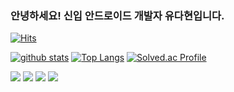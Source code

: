 ### 안녕하세요! 신입 안드로이드 개발자 유다현입니다.
[![Hits](https://hits.seeyoufarm.com/api/count/incr/badge.svg?url=https%3A%2F%2Fgithub.com%2Fdahyeon777)](https://hits.seeyoufarm.com)

<!--
**dahyeon777/dahyeon777** is a ✨ _special_ ✨ repository because its `README.md` (this file) appears on your GitHub profile.

Here are some ideas to get you started:

- 🔭 I’m currently working on ...
- 🌱 I’m currently learning ...
- 👯 I’m looking to collaborate on ...
- 🤔 I’m looking for help with ...
- 💬 Ask me about ...
-->
[![github stats](https://github-readme-stats.vercel.app/api?username=dahyeon777&show_icons=true&hide_border=true)](https://github.com/dahyeon777)
[![Top Langs](https://github-readme-stats.vercel.app/api/top-langs/?username=dahyeon777&layout=compact)](https://github.com/dahyeon777)
[![Solved.ac Profile](http://mazassumnida.wtf/api/v2/generate_badge?boj=백준)](https://solved.ac/eufh6498/)



<a href="" target="_blank"><img src="https://img.shields.io/badge/Android-3DDC84?style=flat-square&logo=Android&logoColor=white"/></a>
<a href="" target="_blank"><img src="https://img.shields.io/badge/JAVA-007396?style=flat-square&logo=Java&logoColor=white"/></a>
<a href="" target="_blank"><img src="https://img.shields.io/badge/Kotlin-0095D5?style=flat-square&logo=Kotlin&logoColor=white"/></a>
<a href="" target="_blank"><img src="https://img.shields.io/badge/Python-3776AB?style=flat-square&logo=Python&logoColor=white"/></a>




